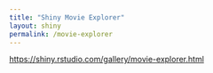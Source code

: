 ```yaml
---
title: "Shiny Movie Explorer"
layout: shiny
permalink: /movie-explorer
---
```

https://shiny.rstudio.com/gallery/movie-explorer.html